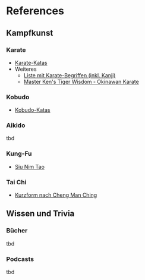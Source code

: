 # References

## Kampfkunst

### Karate

* [Karate-Katas](./KarateKatas.md)
* Weiteres
    * [Liste mit Karate-Begriffen (inkl. Kanji)](https://de.wikipedia.org/wiki/Liste_von_Karate-Begriffen)
    * [Master Ken's Tiger Wisdom - Okinawan Karate](https://www.youtube.com/watch?v=_wXNDSWGfK4)

### Kobudo

* [Kobudo-Katas](./KobudoKatas.md)

### Aikido

tbd

### Kung-Fu

* [Siu Nim Tao](https://www.youtube.com/watch?v=Fg4u3HfFpII)

### Tai Chi

* [Kurzform nach Cheng Man Ching](https://www.youtube.com/watch?v=Ihwz94E-Rs8)

## Wissen und Trivia

### Bücher

tbd

### Podcasts

tbd